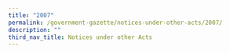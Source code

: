 ```yaml
---
title: "2007"
permalink: /government-gazette/notices-under-other-acts/2007/
description: ""
third_nav_title: Notices under other Acts
---
```

